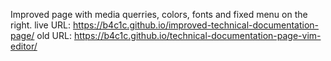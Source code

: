 Improved page with media querries, colors, fonts and fixed menu on the right.
live URL:
https://b4c1c.github.io/improved-technical-documentation-page/
old URL:
https://b4c1c.github.io/technical-documentation-page-vim-editor/
